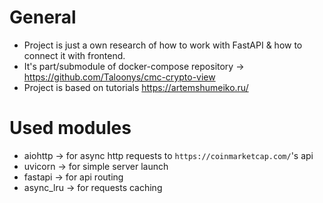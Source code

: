 # General
* Project is just a own research of how to work with FastAPI & how to connect it with frontend.
* It's part/submodule of docker-compose repository -> https://github.com/Taloonys/cmc-crypto-view 
* Project is based on tutorials https://artemshumeiko.ru/

# Used modules
* aiohttp -> for async http requests to `https://coinmarketcap.com/`'s api
* uvicorn -> for simple server launch
* fastapi -> for api routing
* async_lru -> for requests caching